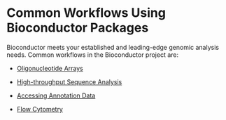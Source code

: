 Common Workflows Using Bioconductor Packages
============================================

Bioconductor meets your established and leading-edge genomic analysis
needs. Common workflows in the Bioconductor project are:

* [Oligonucleotide Arrays](oligo-arrays/)

* [High-throughput Sequence Analysis](high-throughput-sequencing/)

* [Accessing Annotation Data](annotation-data/)

* [Flow Cytometry](flow-cytometry/)


